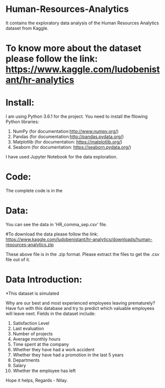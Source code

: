 # Human-Resources-Analytics
It contains the exploratory data analysis of the Human Resources Analytics dataset from Kaggle.

# To know more about the dataset please follow the link: https://www.kaggle.com/ludobenistant/hr-analytics

# Install:
I am using Python 3.6.1 for the project. You need to install the fllowing Python libraries:
1. NumPy (for documentation:http://www.numpy.org/)
2. Pandas (for documentation:http://pandas.pydata.org/)
3. Matplotlib (for documentation: https://matplotlib.org/)
4. Seaborn (for documentation: https://seaborn.pydata.org/)

I have used Jupyter Notebook for the data exploration.

# Code:
The complete code is in the

# Data:
You can see the data in 'HR_comma_sep.csv' file. 

#To download the data please follow the link: 
https://www.kaggle.com/ludobenistant/hr-analytics/downloads/human-resources-analytics.zip 

These above file is in the .zip format. Please extract the files to get the .csv file out of it.

# Data Introduction:

*This dataset is simulated

Why are our best and most experienced employees leaving prematurely? Have fun with this database and try to predict which valuable employees will leave next. Fields in the dataset include:

1. Satisfaction Level
2. Last evaluation
3. Number of projects
4. Average monthly hours
5. Time spent at the company
6. Whether they have had a work accident
7. Whether they have had a promotion in the last 5 years
8. Departments
9. Salary
10. Whether the employee has left

Hope it helps,
Regards - Nilay.
